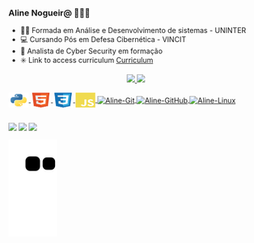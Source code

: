 ### Aline Nogueir@ 👩🏻‍💻

<div>
  <ul>  
    <li> 👩‍🎓 Formada em Análise e Desenvolvimento de sistemas - UNINTER </li>
    <li> 💻 Cursando Pós em Defesa Cibernética - VINCIT </li>
    <li> 🔭 Analista de Cyber Security em formação </li>
    <li> ✳️ Link to access curriculum <a href="https://alinenog.github.io/" target="_blank">Curriculum</a> </li>
  </ul>  
</div> 

<div align="center">
  <a href="https://github.com/alinenog">
  <img height="150em" src="https://github-readme-stats.vercel.app/api?username=alinenog&show_icons=true&theme=radical&include_all_commits=false&count_private=true"/>
  <img height="150em" src="https://github-readme-stats.vercel.app/api/top-langs/?username=alinenog&layout=compact&langs_count=7&theme=radical"/>
</div>
  

 </div>
  <div style="display: inline_block"><br>
  <img align="center" alt="Aline-Python" height="30" width="40" src="https://raw.githubusercontent.com/devicons/devicon/master/icons/python/python-original.svg">
  <img align="center" alt="Aline-HTML" height="30" width="40" src="https://raw.githubusercontent.com/devicons/devicon/master/icons/html5/html5-original.svg">
  <img align="center" alt="Aline-CSS" height="30" width="40" src="https://raw.githubusercontent.com/devicons/devicon/master/icons/css3/css3-original.svg">
  <img align="center" alt="Aline-Js" height="30" width="40"  src="https://raw.githubusercontent.com/devicons/devicon/master/icons/javascript/javascript-plain.svg">
  <img align="center" alt="Aline-Git" height="35" width="40" src="https://cdn.jsdelivr.net/gh/devicons/devicon/icons/git/git-plain.svg">
  <img align="center" alt="Aline-GitHub" height="40" width="40" src="https://cdn.jsdelivr.net/gh/devicons/devicon/icons/github/github-original.svg">
  <img align="center" alt="Aline-Linux" height="35" width="40"  src="https://cdn.jsdelivr.net/gh/devicons/devicon/icons/linux/linux-original.svg">
</div>
 
 ##
   
<div> 
  <a href="https://www.linkedin.com/in/aline-nogueira-991156138/" target="_blank"><img src="https://img.shields.io/badge/-LinkedIn-%230077B5?style=for-the-badge&logo=linkedin&logoColor=white" target="_blank"></a> 
  <a href = "mailto:alineenogueira269@gmail.com"><img src="https://img.shields.io/badge/ProtonMail-8B89CC?style=for-the-badge&logo=protonmail&logoColor=white" target="_blank"></a>
  <a href="https://discord.gg/Pandora#7820" target="_blank"><img src="https://img.shields.io/badge/Discord-7289DA?style=for-the-badge&logo=discord&logoColor=white" target="_blank"></a> 
 
 <!--https://devicon.dev/-->
  ![Snake animation](https://github.com/alinenog/alinenog/blob/output/github-contribution-grid-snake.svg)
 
</div>
 
